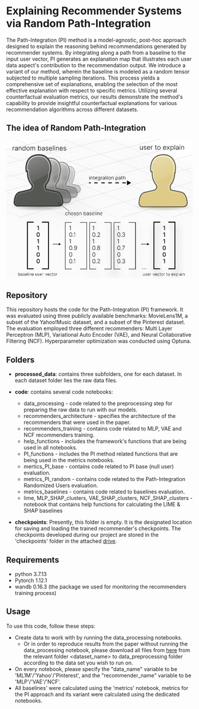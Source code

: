 # Explaining Recommender Systems via Random Path-Integration

The Path-Integration (PI) method is a model-agnostic, post-hoc approach designed to explain the reasoning behind recommendations generated by recommender systems. By integrating along a path from a baseline to the input user vector, PI generates an explanation map that illustrates each user data aspect's contribution to the recommendation output. We introduce a variant of our method, wherein the baseline is modeled as a random tensor subjected to multiple sampling iterations. This process yields a comprehensive set of explanations, enabling the selection of the most effective explanation with respect to specific metrics. 
Utilizing several counterfactual evaluation metrics, our results demonstrate the method's capability to provide insightful counterfactual explanations for various recommendation algorithms across different datasets.

## The idea of Random Path-Integration
![LXR_diagram](https://github.com/ExplainRec/PI4Rec/blob/main/PI_diagram.PNG)

## Repository

This repository hosts the code for the Path-Integration (PI) framework. 
It was evaluated using three publicly available benchmarks: MovieLens1M, a subset of the Yahoo!Music dataset, and a subset of the Pinterest dataset. 
The evaluation employed three different recommenders: Multi Layer Perceptron (MLP), Variational Auto Encoder (VAE), and Neural Collaborative Filtering (NCF). 
Hyperparameter optimization was conducted using Optuna.

## Folders

* **processed_data**: contains three subfolders, one for each dataset. In each dataset folder lies the raw data files.
* **code**: contains several code notebooks:
  - data_processing - code related to the preprocessing step for preparing the raw data to run with our models.
  - recommenders_architecture - specifies the architecture of the recommenders that were used in the paper.
  - recommenders_training - contains code related to MLP, VAE and NCF recommenders training.
  - help_functions - includes the framework's functions that are being used in all notebooks.
  - PI_functions - includes the PI method related functions that are being used in the metrics notebooks.
  - mertics_PI_base - contains code related to PI base (null user) evaluation.
  - metrics_PI_random - contains code related to the Path-Integration Randomized Users evaluation.
  - metrics_baselines - contains code related to baselines evaluation.
  - lime, MLP_SHAP_clusters, VAE_SHAP_clusters, NCF_SHAP_clusters - notebook that contains help functions for calculating the LIME & SHAP baselines

* **checkpoints**: Presently, this folder is empty.  It is the designated location for saving and loading the trained recommender's checkpoints. The checkpoints developed during our project are stored in the 'checkpoints' folder in the attached [drive](https://drive.google.com/drive/u/1/folders/1v8jZD2Ew-D4XA0k1NLxgVsHS6q4Aj-KP).
  
## Requirements

* python 3.7.13
* Pytorch 1.12.1
* wandb 0.16.3 (the package we used for monitoring the recommenders training process)

## Usage

To use this code, follow these steps:
+ Create data to work with by running the data_processing notebooks.
  - Or in order to reproduce results from the paper without running the data_processing notebook, please download all files from [here](https://drive.google.com/drive/u/1/folders/1oto5QPrhisx2A4MCwub5OUHYdZTYAQxq) from the relevant folder <dataset_name> to data_preprocessing folder according to the data set you wish to run on. 
+ On every notebook, please specify the "data_name" variable to be 'ML1M'/'Yahoo'/'Pinterest', and the "recommender_name" variable to be 'MLP'/'VAE'/'NCF'.
+ All baselines' were calculated using the 'metrics' notebook, metrics for the PI approach and its variant were calculated using the dedicated notebooks.

